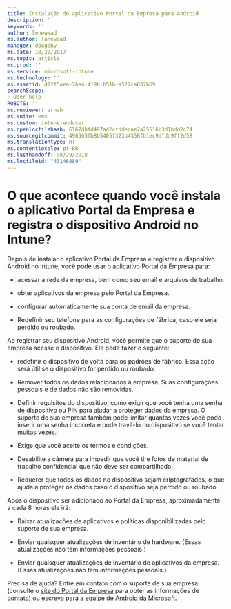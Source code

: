 ```yaml
---
title: Instalação do aplicativo Portal da Empresa para Android
description: ''
keywords: ''
author: lenewsad
ms.author: lanewsad
manager: dougeby
ms.date: 10/20/2017
ms.topic: article
ms.prod: ''
ms.service: microsoft-intune
ms.technology: ''
ms.assetid: d22f5aea-7be4-419b-b51b-a522ca037b69
searchScope:
- User help
ROBOTS: ''
ms.reviewer: arnab
ms.suite: ems
ms.custom: intune-enduser
ms.openlocfilehash: 6167dbfd497ad2cfddecae2a25516b3d1bdd2c74
ms.sourcegitcommit: 490365fb8b5405f323b4358fb1ec9dfdd9ff2d58
ms.translationtype: HT
ms.contentlocale: pt-BR
ms.lasthandoff: 08/29/2018
ms.locfileid: "43146889"
---
```

# <a name="what-happens-if-you-install-the-company-portal-app-and-enroll-your-android-device-in-intune"></a>O que acontece quando você instala o aplicativo Portal da Empresa e registra o dispositivo Android no Intune?

Depois de instalar o aplicativo Portal da Empresa e registrar o dispositivo Android no Intune, você pode usar o aplicativo Portal da Empresa para:

-   acessar a rede da empresa, bem como seu email e arquivos de trabalho.

-   obter aplicativos da empresa pelo Portal da Empresa.

-   configurar automaticamente sua conta de email da empresa.

-   Redefinir seu telefone para as configurações de fábrica, caso ele seja perdido ou roubado.

Ao registrar seu dispositivo Android, você permite que o suporte de sua empresa acesse o dispositivo. Ele pode fazer o seguinte:

-   redefinir o dispositivo de volta para os padrões de fábrica. Essa ação será útil se o dispositivo for perdido ou roubado.

-   Remover todos os dados relacionados à empresa. Suas configurações pessoais e de dados não são removidas.

-   Definir requisitos do dispositivo, como exigir que você tenha uma senha de dispositivo ou PIN para ajudar a proteger dados da empresa. O suporte de sua empresa também pode limitar quantas vezes você pode inserir uma senha incorreta e pode travá-lo no dispositivo se você tentar muitas vezes.

-   Exige que você aceite os termos e condições.

-   Desabilite a câmera para impedir que você tire fotos de material de trabalho confidencial que não deve ser compartilhado.

-   Requerer que todos os dados no dispositivo sejam criptografados, o que ajuda a proteger os dados caso o dispositivo seja perdido ou roubado.

Após o dispositivo ser adicionado ao Portal da Empresa, aproximadamente a cada 8 horas ele irá:

-   Baixar atualizações de aplicativos e políticas disponibilizadas pelo suporte de sua empresa.

-   Enviar quaisquer atualizações de inventário de hardware. (Essas atualizações não têm informações pessoais.)

-   Enviar quaisquer atualizações de inventário de aplicativos da empresa. (Essas atualizações não têm informações pessoais.)

Precisa de ajuda? Entre em contato com o suporte de sua empresa (consulte o [site do Portal da Empresa](https://go.microsoft.com/fwlink/?linkid=2010980) para obter as informações de contato) ou escreva para a <a href="mailto:wintunedroidfbk@microsoft.com?subject=I'm having trouble installing the Company Portal app on my Android device&body=Describe the issue you're experiencing here.">equipe de Android da Microsoft</a>.
